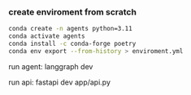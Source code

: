 ### create enviroment from scratch

``` bash
conda create -n agents python=3.11
conda activate agents
conda install -c conda-forge poetry 
conda env export --from-history > enviroment.yml
```
run agent:
langgraph dev 

run api:
fastapi dev app/api.py